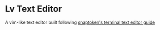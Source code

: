 # Lv Text Editor

A vim-like text editor built following [snaptoken's terminal text editor guide](https://viewsourcecode.org/snaptoken/kilo/)
